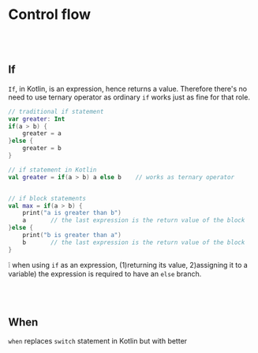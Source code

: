 # Control flow 
<br/><br/>
## If
`If`, in Kotlin, is an expression, hence returns a value. Therefore there's no need to use ternary operator as ordinary `if` works just as fine for that role.

```Kotlin
// traditional if statement
var greater: Int
if(a > b) {
    greater = a
}else {
    greater = b
}

// if statement in Kotlin
val greater = if(a > b) a else b    // works as ternary operator


// if block statements 
val max = if(a > b) { 
    print("a is greater than b")
    a       // the last expression is the return value of the block
}else {
    print("b is greater than a")
    b       // the last expression is the return value of the block
}
```
❕ when using `if` as an expression, (1)returning its value, 2)assigning it to a variable) the expression is required to have an `else` branch.

<br/><br/>

## When
`when` replaces `switch` statement in Kotlin but with better 
















